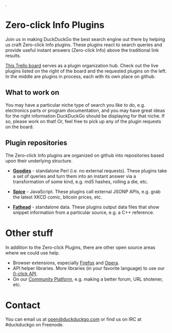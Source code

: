 .

# Zero-click Info Plugins

Join us in making DuckDuckGo the best search engine out there by helping us craft Zero-click Info plugins. These plugins react to search queries and provide useful instant answers (Zero-click Info) above the traditional link results.

[This Trello board](https://trello.com/board/duckduckgo-open-source-plugins/4f08e96d947729b526070890) serves as a plugin organization hub. Check out the live plugins listed on the right of the board and the requested plugins on the left. In the middle are plugins in process, each with its own place on github.

## What to work on

You may have a particular niche type of search you like to do, e.g. electronics parts or program documentation, and you may have great ideas for the right information DuckDuckGo should be displaying for that niche. If so, please work on that! Or, feel free to pick up any of the plugin requests on the board.


## Plugin repositories

The Zero-click Info plugins are organized on github into repositories based upon their underlying structure.

* **[Goodies](https://github.com/duckduckgo/duckduckgo/wiki/Goodies)** - standalone Perl (i.e. no external requests). These plugins take a set of queries and turn them into an instant answer via a transformation of some kind, e.g. md5 hashes, rolling a die, etc.

* **[Spice](https://github.com/duckduckgo/duckduckgo/wiki/Spice)** - JavaScript. These plugins call external JSONP APIs, e.g. grab the latest XKCD comic, bitcoin prices, etc.

* **[Fathead](https://github.com/duckduckgo/duckduckgo/wiki/Fathead)** - standalone data. These plugins output data files that show snippet information from a particular source, e.g. a C++ reference.

# Other stuff

In addition to the Zero-click Plugins, there are other open source areas where we could use help.

 * Browser extensions, especially [Firefox](https://github.com/duckduckgo/firefox-zeroclickinfo) and [Opera](https://github.com/duckduckgo/opera-zeroclickinfo).
 * API helper libraries. More libraries (in your favorite language) to use our [0-click API](http://api.duckduckgo.com/).
 * On our [Community Platform](http://github.com/duckduckgo/community-platform), e.g. making a better forum, URL shotener, etc.

# Contact
You can email us at open@duckduckgo.com or find us on IRC at #duckduckgo on Freenode.